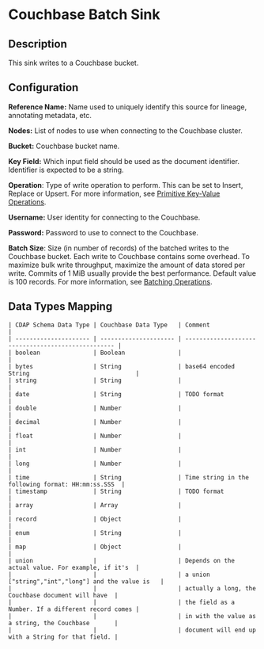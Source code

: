 # Couchbase Batch Sink

Description
-----------
This sink writes to a Couchbase bucket.

Configuration
-------------

**Reference Name:** Name used to uniquely identify this source for lineage, annotating metadata, etc.

**Nodes:** List of nodes to use when connecting to the Couchbase cluster.

**Bucket:** Couchbase bucket name.

**Key Field:** Which input field should be used as the document identifier. Identifier is expected to be a string.

**Operation**: Type of write operation to perform. This can be set to Insert, Replace or Upsert. For more information,
see [Primitive Key-Value Operations].

[Primitive Key-Value Operations]:
https://docs.couchbase.com/java-sdk/2.7/core-operations.html#crud-overview

**Username:** User identity for connecting to the Couchbase.

**Password:** Password to use to connect to the Couchbase.

**Batch Size**: Size (in number of records) of the batched writes to the Couchbase bucket.
Each write to Couchbase contains some overhead. To maximize bulk write throughput,
maximize the amount of data stored per write. Commits of 1 MiB usually provide the best performance. Default value 
is 100 records. For more information, see [Batching Operations].

[Batching Operations]:
https://docs.couchbase.com/java-sdk/2.7/batching-operations.html

Data Types Mapping
----------

    | CDAP Schema Data Type | Couchbase Data Type   | Comment                                            |
    | --------------------- | --------------------- | -------------------------------------------------- |
    | boolean               | Boolean               |                                                    |
    | bytes                 | String                | base64 encoded String                              |
    | string                | String                |                                                    |
    | date                  | String                | TODO format                                        |
    | double                | Number                |                                                    |
    | decimal               | Number                |                                                    |
    | float                 | Number                |                                                    |
    | int                   | Number                |                                                    |
    | long                  | Number                |                                                    |
    | time                  | String                | Time string in the following format: HH:mm:ss.SSS  |
    | timestamp             | String                | TODO format                                        |
    | array                 | Array                 |                                                    |
    | record                | Object                |                                                    |
    | enum                  | String                |                                                    |
    | map                   | Object                |                                                    |
    | union                 |                       | Depends on the actual value. For example, if it's  |
    |                       |                       | a union ["string","int","long"] and the value is   |
    |                       |                       | actually a long, the Couchbase document will have  |
    |                       |                       | the field as a Number. If a different record comes |
    |                       |                       | in with the value as a string, the Couchbase       |
    |                       |                       | document will end up with a String for that field. |
    
